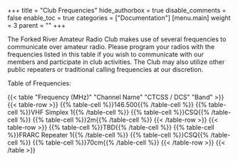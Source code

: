 +++
title = "Club Frequencies"
hide_authorbox = true
disable_comments = false
enable_toc = true
categories = ["Documentation"]
[menu.main]
  weight = 3
  parent = ""
+++

The Forked River Amateur Radio Club makes use of several frequencies to communicate over amateur radio. Please program your radios with the frequencies listed in this table if you wish to communicate with our members and participate in club activities. The Club may also utilize other public repeaters or traditional calling frequencies at our discretion.

Table of Frequencies:

{{< table "Frequency (MHz)" "Channel Name" "CTCSS / DCS" "Band" >}}
  {{< table-row >}}
    {{% table-cell %}}146.500{{% /table-cell %}}
    {{% table-cell %}}VHF Simplex 1{{% /table-cell %}}
    {{% table-cell %}}CSQ{{% /table-cell %}}
    {{% table-cell %}}2m{{% /table-cell %}}
  {{< /table-row >}}
  {{< table-row >}}
    {{% table-cell %}}TBD{{% /table-cell %}}
    {{% table-cell %}}FRARC Repeater 1{{% /table-cell %}}
    {{% table-cell %}}CSQ{{% /table-cell %}}
    {{% table-cell %}}70cm{{% /table-cell %}}
  {{< /table-row >}}
{{< /table >}}
